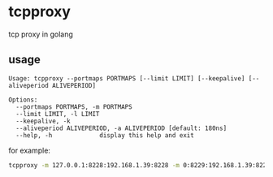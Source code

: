 tcpproxy
====================
tcp proxy in golang

## usage
```shell
Usage: tcpproxy --portmaps PORTMAPS [--limit LIMIT] [--keepalive] [--aliveperiod ALIVEPERIOD]

Options:
  --portmaps PORTMAPS, -m PORTMAPS
  --limit LIMIT, -l LIMIT
  --keepalive, -k
  --aliveperiod ALIVEPERIOD, -a ALIVEPERIOD [default: 180ns]
  --help, -h             display this help and exit
```


for example:

```bash
tcpproxy -m 127.0.0.1:8228:192.168.1.39:8228 -m 0:8229:192.168.1.39:8229
```